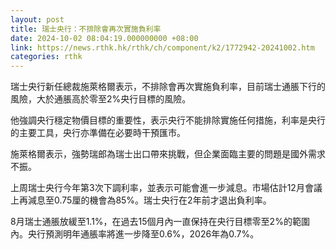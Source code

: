 ```yaml
---
layout: post
title: 瑞士央行：不排除會再次實施負利率
date: 2024-10-02 08:04:19.000000000 +08:00
link: https://news.rthk.hk/rthk/ch/component/k2/1772942-20241002.htm
categories: rthk
---
```


瑞士央行新任總裁施萊格爾表示，不排除會再次實施負利率，目前瑞士通脹下行的風險，大於通脹高於零至2%央行目標的風險。

他強調央行穩定物價目標的重要性，表示央行不能排除實施任何措施，利率是央行的主要工具，央行亦準備在必要時干預匯市。

施萊格爾表示，強勢瑞郎為瑞士出口帶來挑戰，但企業面臨主要的問題是國外需求不振。

上周瑞士央行今年第3次下調利率，並表示可能會進一步減息。市場估計12月會議上再減息至0.75厘的機會為85%。瑞士央行在2年前才退出負利率。

8月瑞士通脹放緩至1.1%，在過去15個月內一直保持在央行目標零至2%的範圍內。央行預測明年通脹率將進一步降至0.6%，2026年為0.7%。
